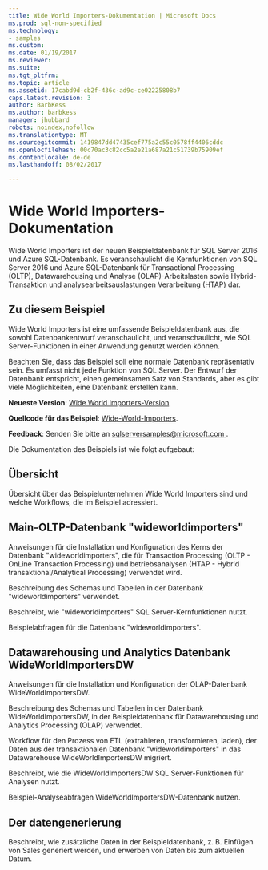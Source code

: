 ```yaml
---
title: Wide World Importers-Dokumentation | Microsoft Docs
ms.prod: sql-non-specified
ms.technology:
- samples
ms.custom: 
ms.date: 01/19/2017
ms.reviewer: 
ms.suite: 
ms.tgt_pltfrm: 
ms.topic: article
ms.assetid: 17cabd9d-cb2f-436c-ad9c-ce02225808b7
caps.latest.revision: 3
author: BarbKess
ms.author: barbkess
manager: jhubbard
robots: noindex,nofollow
ms.translationtype: MT
ms.sourcegitcommit: 1419847dd47435cef775a2c55c0578ff4406cddc
ms.openlocfilehash: 00c70ac3c82cc5a2e21a687a21c51739b75909ef
ms.contentlocale: de-de
ms.lasthandoff: 08/02/2017

---
```

# <a name="wide-world-importers-documentation"></a>Wide World Importers-Dokumentation
Wide World Importers ist der neuen Beispieldatenbank für SQL Server 2016 und Azure SQL-Datenbank. Es veranschaulicht die Kernfunktionen von SQL Server 2016 und Azure SQL-Datenbank für Transactional Processing (OLTP), Datawarehousing und Analyse (OLAP)-Arbeitslasten sowie Hybrid-Transaktion und analysearbeitsauslastungen Verarbeitung (HTAP) dar.

## <a name="about-this-sample"></a>Zu diesem Beispiel

Wide World Importers ist eine umfassende Beispieldatenbank aus, die sowohl Datenbankentwurf veranschaulicht, und veranschaulicht, wie SQL Server-Funktionen in einer Anwendung genutzt werden können.

Beachten Sie, dass das Beispiel soll eine normale Datenbank repräsentativ sein. Es umfasst nicht jede Funktion von SQL Server. Der Entwurf der Datenbank entspricht, einen gemeinsamen Satz von Standards, aber es gibt viele Möglichkeiten, eine Datenbank erstellen kann.

**Neueste Version**: [Wide World Importers-Version](http://go.microsoft.com/fwlink/?LinkID=800630)

**Quellcode für das Beispiel**: [Wide-World-Importers](https://github.com/Microsoft/sql-server-samples/tree/master/samples/databases/wide-world-importers).

**Feedback**: Senden Sie bitte an [ sqlserversamples@microsoft.com ](mailto:sqlserversamples@microsoft.com).

Die Dokumentation des Beispiels ist wie folgt aufgebaut:

## <a name="overview"></a>Übersicht

Übersicht über das Beispielunternehmen Wide World Importers sind und welche Workflows, die im Beispiel adressiert.

## <a name="main-oltp-database-wideworldimporters"></a>Main-OLTP-Datenbank "wideworldimporters"

Anweisungen für die Installation und Konfiguration des Kerns der Datenbank "wideworldimporters", die für Transaction Processing (OLTP - OnLine Transaction Processing) und betriebsanalysen (HTAP - Hybrid transaktional/Analytical Processing) verwendet wird.

Beschreibung des Schemas und Tabellen in der Datenbank "wideworldimporters" verwendet.  

Beschreibt, wie "wideworldimporters" SQL Server-Kernfunktionen nutzt.

Beispielabfragen für die Datenbank "wideworldimporters".

## <a name="data-warehousing-and-analytics-database-wideworldimportersdw"></a>Datawarehousing und Analytics Datenbank WideWorldImportersDW

Anweisungen für die Installation und Konfiguration der OLAP-Datenbank WideWorldImportersDW.

Beschreibung des Schemas und Tabellen in der Datenbank WideWorldImportersDW, in der Beispieldatenbank für Datawarehousing und Analytics Processing (OLAP) verwendet.

Workflow für den Prozess von ETL (extrahieren, transformieren, laden), der Daten aus der transaktionalen Datenbank "wideworldimporters" in das Datawarehouse WideWorldImportersDW migriert.

Beschreibt, wie die WideWorldImportersDW SQL Server-Funktionen für Analysen nutzt.

Beispiel-Analyseabfragen WideWorldImportersDW-Datenbank nutzen.

## <a name="data-generation"></a>Der datengenerierung

Beschreibt, wie zusätzliche Daten in der Beispieldatenbank, z. B. Einfügen von Sales generiert werden, und erwerben von Daten bis zum aktuellen Datum.

